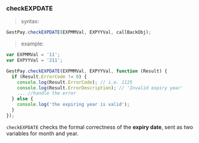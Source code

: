 ### checkEXPDATE

> syntax: 

```javascript
GestPay.checkEXPDATE(EXPMMVal, EXPYYVal, callBackObj);
```

> example:

```javascript
var EXPMMVal = '11';
var EXPYYVal = '211'; 

GestPay.checkEXPDATE(EXPMMVal, EXPYYVal, function (Result) {
  if (Result.ErrorCode != 0) {
    console.log(Result.ErrorCode); // i.e. 1125
    console.log(Result.ErrorDescription); // 'Invalid expiry year'
    ... //handle the error
  } else {
    console.log('the expiring year is valid'); 
  }
});
```

`checkEXPDATE` checks the formal correctness of the **expiry date**, sent as two variables for month and year. 